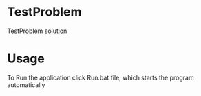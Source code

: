 # TestProblem
TestProblem solution
# Usage
To Run the application click Run.bat file, which starts the program automatically
